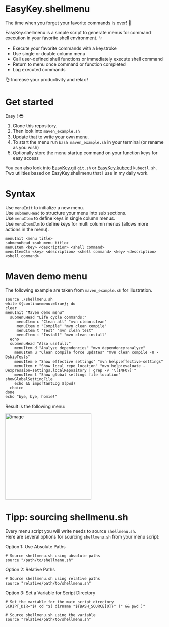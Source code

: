 # EasyKey.shellmenu

The time when you forget your favorite commands is over! 💪

EasyKey.shellmenu is a simple script to generate menus for command execution in your favorite shell environment. ✨  

- Execute your favorite commands with a keystroke
- Use single or double column menu
- Call user-defined shell functions or immediately execute shell command
- Return to menu once command or function completed
- Log executed commands

👌 Increase your productivity and relax !

# Get started

Easy ! 😎  
1. Clone this repository. 
2. Then look into `maven_example.sh`
3. Update that to write your own menu.
4. To start the menu run `bash maven_example.sh` in your terminal (or rename as you wish)
5. Optionally store the menu startup command on your function keys for easy access  

You can also look into [EasyKey.git](https://github.com/nschlimm/EasyKey.shellmenu/tree/main/EasyKey.git) `git.sh` or [EasyKey.kubectl](https://github.com/nschlimm/EasyKey.shellmenu/tree/main/EasyKey.kubectl) `kubectl.sh`. Two utilities based on EasyKey.shellmenu that I use in my daily work.  

# Syntax

Use `menuInit` to initialize a new menu.  
Use `submenuHead` to structure your menu into sub sections.  
Use `menuItem` to define keys in single column menus.  
Use `menuItemClm` to define keys for multi column menus (allows more actions in the menu).  

```
menuInit <menu title>
submenuHead <sub menu title>
menuItem <key> <description> <shell command>
menuItemClm <key> <description> <shell command> <key> <description> <shell command>
```

# Maven demo menu

The following example are taken from `maven_example.sh` for illustration.

```
source ./shellmenu.sh
while ${continuemenu:=true}; do
clear
menuInit "Maven demo menu"
  submenuHead "Life cycle commands:"
     menuItem c "Clean all" "mvn clean:clean"
     menuItem x "Compile" "mvn clean compile" 
     menuItem t "Test" "mvn clean test" 
     menuItem i "Install" "mvn clean install"  
  echo
  submenuHead "Also usefull:"
    menuItem d "Analyze dependencies" "mvn dependency:analyze"
    menuItem u "Clean compile force updates" "mvn clean compile -U -DskipTests" 
    menuItem e "Show effective settings" "mvn help:effective-settings"
    menuItem r "Show local repo location" "mvn help:evaluate -Dexpression=settings.localRepository | grep -v '\[INFO\]'" 
    menuItem l "Show global settings file location" showGlobalSettingFile
    echo && importantLog $(pwd)
  choice
done
echo "bye, bye, homie!"
```
Result is the following menu:

<img width="273" alt="image" src="https://github.com/nschlimm/EasyKey.shellmenu/assets/876604/5cbf1c4c-1027-4e47-b858-9a7fa131e7db">

# Tipp: sourcing shellmenu.sh 

Every menu script you will write needs to source `shellmenu.sh`.   
Here are several options for sourcing `shellmenu.sh` from your menu script:

Option 1: Use Absolute Paths

```
# Source shellmenu.sh using absolute paths
source "/path/to/shellmenu.sh"
```

Option 2: Relative Paths

```
# Source shellmenu.sh using relative paths
source "relative/path/to/shellmenu.sh"
```

Option 3: Set a Variable for Script Directory

```
# Set the variable for the main script directory
SCRIPT_DIR="$( cd "$( dirname "${BASH_SOURCE[0]}" )" && pwd )"

# Source shellmenu.sh using the variable
source "relative/path/to/shellmenu.sh"
```
